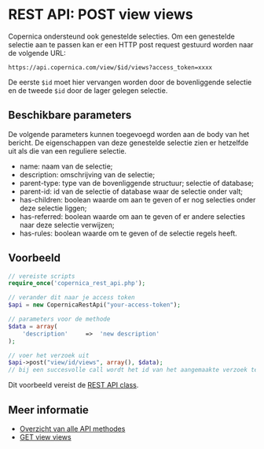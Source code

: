 # REST API: POST view views

Copernica ondersteund ook genestelde selecties. Om een genestelde selectie aan te passen kan er een HTTP post request gestuurd worden naar de volgende URL:

`https://api.copernica.com/view/$id/views?access_token=xxxx`

De eerste `$id` moet hier vervangen worden door de bovenliggende selectie en de tweede `$id` door de lager gelegen selectie.


## Beschikbare parameters

De volgende parameters kunnen toegevoegd worden aan de body van het bericht. De eigenschappen van deze genestelde selectie zien er hetzelfde uit als die van een reguliere selectie.

- name: 				naam van de selectie;
- description: 			omschrijving van de selectie;
- parent-type: 			type van de bovenliggende structuur; selectie of database;
- parent-id: 			id van de selectie of database waar de selectie onder valt;
- has-children: 		boolean waarde om aan te geven of er nog selecties onder deze selectie liggen;
- has-referred: 		boolean waarde om aan te geven of er andere selecties naar deze selectie verwijzen;
- has-rules: 			boolean waarde om te geven of de selectie regels heeft.


## Voorbeeld

```php
// vereiste scripts
require_once('copernica_rest_api.php');

// verander dit naar je access token
$api = new CopernicaRestApi("your-access-token");

// parameters voor de methode
$data = array(
    'description'     =>  'new description'
);

// voer het verzoek uit
$api->post("view/id/views", array(), $data);
// bij een succesvolle call wordt het id van het aangemaakte verzoek teruggegeven
```
Dit voorbeeld vereist de [REST API class](rest-php).


## Meer informatie

- [Overzicht van alle API methodes](rest-api)
- [GET view views](./rest-get-view-views)